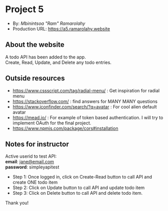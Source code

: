# Project 5
+ By: *Mbinintsoa "Ram" Ramarolahy*
+ Production URL: <https://a5.ramarolahy.website>

## About the website
A todo API has been added to the app.<br>
Create, Read, Update, and Delete any todo entries.

## Outside resources
+ https://www.cssscript.com/tag/radial-menu/ : Get inspiration for radial menu
+ https://stackoverflow.com/ : find answers for MANY MANY questions
+ https://www.iconfinder.com/search/?q=avatar : For cool alien default avatar
+ https://mead.io/ : For example of token based authentication. I will try to implement OAuth for the final project.
+ https://www.npmjs.com/package/cors#installation

## Notes for instructor
Active userid to test API:<br>
**email**: jane@email.com<br>
**password**: simpleyapitest<br>

+ Step 1: Once logged in, click on Create-Read button to call API and create ONE todo item
+ Step 2: Click on Update button to call API and update todo item
+ Step 3: Click on Delete button to call API and delete todo item.

Thank you!

